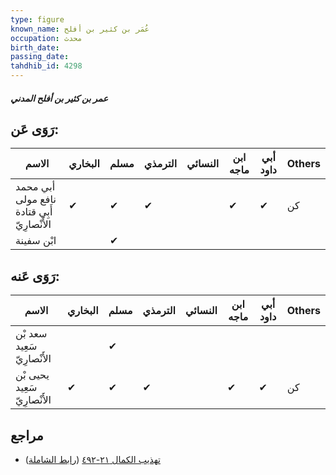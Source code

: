 ```yaml
---
type: figure
known_name: عُمَر بن كثير بن أفلح
occupation: محدث
birth_date:
passing_date:
tahdhib_id: 4298
---
```

##### عمر بن كثير بن أفلح المدني

## رَوَى عَن:
| الاسم                                       | البخاري | مسلم | الترمذي | النسائي | ابن ماجه | أبي داود | Others |
| ------------------------------------------- | ------- | ---- | ------- | ------- | -------- | -------- | ------ |
| أبي محمد نافع مولى أَبِي قتادة الأَنْصارِيّ | ✔       | ✔    | ✔       |         | ✔        | ✔        | كن     |
| ابْن سفينة                                  |         | ✔    |         |         |          |          |        |
## رَوَى عَنه:
| الاسم                        | البخاري | مسلم | الترمذي | النسائي | ابن ماجه | أبي داود | Others |
| ---------------------------- | ------- | ---- | ------- | ------- | -------- | -------- | ------ |
| سعد بْن سَعِيد الأَنْصارِيّ  |         | ✔    |         |         |          |          |        |
| يحيى بْن سَعِيد الأَنْصارِيّ | ✔       | ✔    | ✔       |         | ✔        | ✔        | كن     |
## مراجع
- [تهذيب الكمال ٢١-٤٩٢](obsidian://open?vault=Tahdhib-al-Kamal&file=Figures/٤٢٩٨-عمر%20بن%20كثير%20بن%20أفلح%20المدني) ([رابط الشاملة](https://shamela.ws/book/3722/11139))